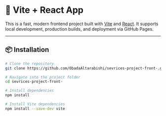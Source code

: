 # 🚀 Vite + React App

This is a fast, modern frontend project built with [Vite](https://vitejs.dev/) and [React](https://reactjs.org/). It supports local development, production builds, and deployment via GitHub Pages.

---

## 📦 Installation

```bash
# Clone the repository
git clone https://github.com/ObadaAltarabishi/sevrices-project-front-.git

# Navigate into the project folder
cd sevrices-project-front-

# Install dependencies
npm install

# Install Vite dependencies
npm install --save-dev vite
